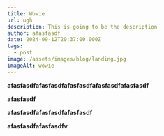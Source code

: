 ```yaml
---
title: Wowie
url: ugh
description: This is going to be the description
author: afasfasdf
date: 2024-09-12T20:37:00.000Z
tags:
  - post
image: /assets/images/blog/landing.jpg
imageAlt: wowie
---
```

**afasfasdfafasfasdfafasfasdfafasfasdfafasfasdf**





**afasfasdf**





**afasfasdfafasfasdfafasfasdf**





**afasfasdfafasfasdfv**
